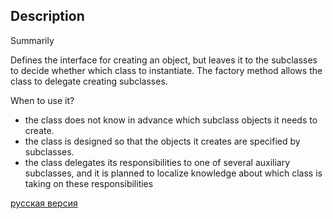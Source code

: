 ## Description

Summarily

Defines the interface for creating an object, but leaves it to the subclasses to decide whether
which class to instantiate. The factory method allows the class to delegate creating subclasses.

When to use it?

- the class does not know in advance which subclass objects it needs to create.
- the class is designed so that the objects it creates are specified by subclasses.
- the class delegates its responsibilities to one of several auxiliary subclasses, and it is planned to
localize knowledge about which class is taking on these responsibilities


[русская версия](README-rus.md)
